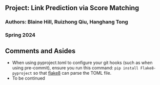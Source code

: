 
## Project: Link Prediction via Score Matching
### Authors: Blaine Hill, Ruizhong Qiu, Hanghang Tong
### Spring 2024

## Comments and Asides

* When using pyproject.toml to configure your git hooks (such as when using pre-commit), ensure you run this command: `pip install Flake8-pyproject` so that [flake8](https://flake8.pycqa.org/en/latest/) can parse the TOML file.
* To be continued
